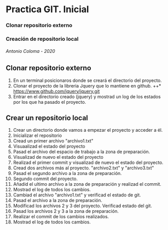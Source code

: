#    Practica GIT. Inicial 
###  Clonar repositorio externo
###  Creación de repositorio local
######   Antonio Coloma - 2020

## Clonar repositorio externo

1. En un terminal posicionaros donde se creará el directorio del proyecto.
2. Clonar el proyecto de la libreria Jquery que lo mantiene en github.
++* https://www.github.com/jquery/jquery.git
3. Entrar en el directorio creado (jquery) y mostrad un log de los estados por los que ha pasado el proyecto.

## Crear un repositorio local

1. Crear un directorio donde vamos a empezar el proyecto y acceder a él.
2. Inicializar el repositorio 
3. Cread un primer archivo "archivo1.txt"
4. Visuaalizad el estado del proyecto
5. Pasad el archivo del espacio de trabajo a la zona de preparación.
6. Visualizad de nuevo el estado del proyecto
7. Realizad el primer commit y visualizad de nuevo el estado del proyecto.
8. Cread dos archivos más al proyecto. "archivo2.txt" y "archivo3.txt"
9. Pasad el segundo archivo a la zona de preparación.
10. Segundo commit del proyecto.
11. Añadid el ultimo archivo a la zona de preparación y realizad el commit.
12. Mostrad el log de todos los cambios.
13. Cambiad el archivo "archivo1.txt" y verificad el estado de git.
14. Pasad el archivo a la zona de preparación.
15. Modificad los archivos 2 y 3 del proyecto. Verificad estado del git.
16. Pasad los archivos 2 y 3 a la zona de preparación.
17. Realizar el commit de los cambios realizados.
18. Mostrad el log de todos los cambios.


